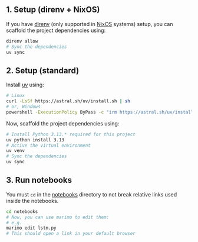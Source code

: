 ## 1. Setup (direnv + NixOS)

If you have [direnv](https://direnv.net) (only supported in
[NixOS](https://nixos.org) systems) setup, you can scaffold the project
dependencies using:

```sh
direnv allow
# Sync the dependencies
uv sync
```

## 2. Setup (standard)

Install [uv](https://docs.astral.sh/uv) using:

```sh
# Linux
curl -LsSf https://astral.sh/uv/install.sh | sh
# or, Windows
powershell -ExecutionPolicy ByPass -c "irm https://astral.sh/uv/install.ps1 | iex"
```

Now, scaffold the project dependencies using:

```sh
# Install Python 3.13.* required for this project
uv python install 3.13
# Active the virtual environment
uv venv
# Sync the dependencies
uv sync
```

## 3. Run notebooks

You must `cd` in the [notebooks](/notebooks) directory to not break relative
links used inside the notebooks.

```sh
cd notebooks
# Now, you can use marimo to edit them:
# e.g.
marimo edit lstm.py
# This should open a link in your default browser
```
